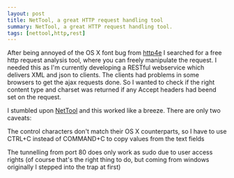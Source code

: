 ```yaml
---
layout: post
title: NetTool, a great HTTP request handling tool
summary: NetTool, a great HTTP request handling tool.
tags: [nettool,http,rest]
---
```


After being annoyed of the OS X font bug from [http4e](http://http4e.roussev.org/) I searched for a free http request analysis tool, where you can freely manipulate the request. I needed this as I'm currently developing a RESTful webservice which delivers XML and json to clients. The clients had problems in some browsers to get the ajax requests done. So I wanted to check if the right content type and charset was returned if any Accept headers had beend set on the request.

I stumbled upon [NetTool](http://nettool.sourceforge.net/) and this worked like a breeze. There are only two caveats:

The control characters don't match their OS X counterparts, so I have to use CTRL+C instead of COMMAND+C to copy values from the text fields

The tunnelling from port 80 does only work as sudo due to user access rights (of course that's the right thing to do, but coming from windows originally I stepped into the trap at first)
